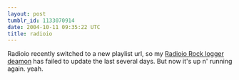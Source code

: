 ```yaml
---
layout: post
tumblr_id: 1133070914
date: 2004-10-11 09:35:22 UTC
title: radioio
---
```


Radioio recently switched to a new playlist url, so my <a href="http://service.flajm.se/static/radioio_rock.html" target="_blank">Radioio Rock logger deamon</a> has failed to update the last several days. But now it's up n' running again. yeah.
